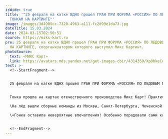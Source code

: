 ```yaml
---
isWide: true
title: '"25 февраля на катке ВДНХ прошел ГРАН ПРИ ФОРУМА «РОССИЯ» ПО ЛЕДОВЫМ
  ГОНКАМ НА КАРТИНГЕ"'
image: /images/3d4905cc-7320-4963-a111-fc2d99e1da73.jpg
dateTitle: 15.03.2024
date: 2024-03-15T02:50:51
source: https://miks-kart.ru
pre: 25 февраля на катке ВДНХ прошел ГРАН ПРИ ФОРУМА «РОССИЯ» ПО ЛЕДОВЫМ ГОНКАМ
  НА КАРТИНГЕ, соорганизатором которого выступил Микс Картинг.
photoSource:
  text: «МИКС Карт»
  link: https://avatars.mds.yandex.net/get-images-cbir/4314359/Xp0bkeCdxqcth93PIn9eoQ4370/ocr
text: >-
  <!--StartFragment-->


  25 февраля на катке ВДНХ прошел ГРАН ПРИ ФОРУМА «РОССИЯ» ПО ЛЕДОВЫМ ГОНКАМ НА КАРТИНГЕ, соорганизатором которого выступил Микс Картинг.  


  Гонка прошла на картах отечественного производства Микс Карт! Практически в течение всего соревнования пилоты были  вынуждены провести в управляемом заносе. Несмотря на высокую нагрузку карты показали себя отлично на льду, что позволило спортсменам показывать высокий темп и  красивую борьбу.\

  \На лёд вышли сборные команды из Москвы, Санкт-Петербурга, Чеченской Республики, Краснодарского края, Ивановской, Московской, Нижегородской, Ростовской и Самарской областей. Среди спортсменов были чемпионы России и победители международных соревнований в различных дисциплинах автоспорта. Также на участие в соревновании участвовали две команды, сформированные из представителей СМИ, и команда проекта "Картинг без границ", в которой выступают спортсмены с ограниченными возможностями.\

  \«Гонка оставила невероятные впечатления! Особенно порадовали сами карты, они прекрасно управлялись и отлично вели себя на трассе. Я не увидел не одной поломки или техсхода - что говорит о высоком качестве машин. Еще очень впечатлила организация: для нас устроили банкет и провели экскурсию по музею. С радостью буду посещать подобны мероприятия!» - поделился своим впечатление Антон Небылицкий - Российский автогонщик,  участник Российских и международных соревнований, команда которого заняла 1 место в зачете «Регионы».


  <!--EndFragment-->
---
```

